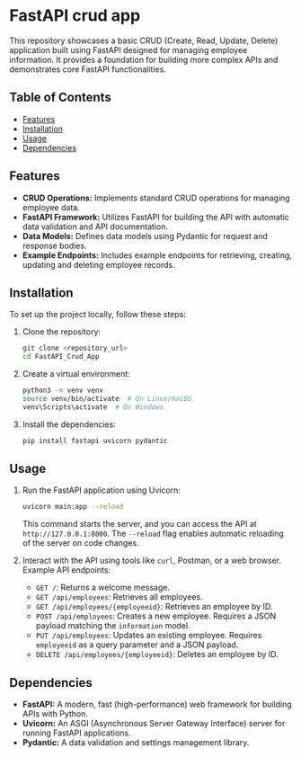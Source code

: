 # FastAPI crud app

This repository showcases a basic CRUD (Create, Read, Update, Delete) application built using FastAPI designed for managing employee information. It provides a foundation for building more complex APIs and demonstrates core FastAPI functionalities.

## Table of Contents

- [Features](#features)
- [Installation](#installation)
- [Usage](#usage)
- [Dependencies](#dependencies)

## Features

- **CRUD Operations:** Implements standard CRUD operations for managing employee data.
- **FastAPI Framework:** Utilizes FastAPI for building the API with automatic data validation and API documentation.
- **Data Models:** Defines data models using Pydantic for request and response bodies.
- **Example Endpoints:** Includes example endpoints for retrieving, creating, updating and deleting employee records.

## Installation

To set up the project locally, follow these steps:

1.  Clone the repository:

    ```bash
    git clone <repository_url>
    cd FastAPI_Crud_App
    ```

2.  Create a virtual environment:

    ```bash
    python3 -m venv venv
    source venv/bin/activate  # On Linux/macOS
    venv\Scripts\activate  # On Windows
    ```

3.  Install the dependencies:

    ```bash
    pip install fastapi uvicorn pydantic
    ```

## Usage

1.  Run the FastAPI application using Uvicorn:

    ```bash
    uvicorn main:app --reload
    ```

    This command starts the server, and you can access the API at `http://127.0.0.1:8000`. The `--reload` flag enables automatic reloading of the server on code changes.

2.  Interact with the API using tools like `curl`, Postman, or a web browser.  Example API endpoints:

    -   `GET /`: Returns a welcome message.
    -   `GET /api/employees`: Retrieves all employees.
    -   `GET /api/employees/{employeeid}`: Retrieves an employee by ID.
    -   `POST /api/employees`: Creates a new employee.  Requires a JSON payload matching the `information` model.
    -   `PUT /api/employees`: Updates an existing employee. Requires `employeeid` as a query parameter and a JSON payload.
    -   `DELETE /api/employees/{employeeid}`: Deletes an employee by ID.

## Dependencies

-   **FastAPI:** A modern, fast (high-performance) web framework for building APIs with Python.
-   **Uvicorn:** An ASGI (Asynchronous Server Gateway Interface) server for running FastAPI applications.
-   **Pydantic:** A data validation and settings management library.
